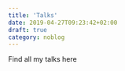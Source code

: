 ```yaml
---
title: 'Talks'
date: 2019-04-27T09:23:42+02:00
draft: true
category: noblog
---
```


Find all my talks here
